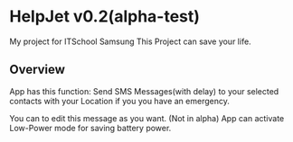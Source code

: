 # HelpJet v0.2(alpha-test)
My project for ITSchool Samsung
This Project can save your life.

## Overview

App has this function:
Send SMS Messages(with delay) to your selected contacts with your Location if you you have an emergency.

You can to edit this message as you want. (Not in alpha)
App can activate Low-Power mode for saving battery power.


